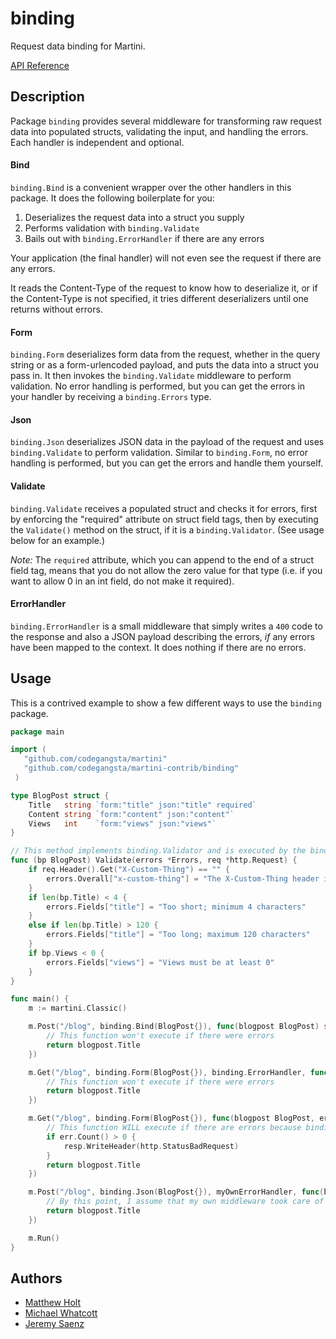 # binding

Request data binding for Martini.

[API Reference](http://godoc.org/github.com/codegangsta/martini-contrib/binding)



## Description

Package `binding` provides several middleware for transforming raw request data into populated structs, validating the input, and handling the errors. Each handler is independent and optional.

#### Bind

`binding.Bind` is a convenient wrapper over the other handlers in this package. It does the following boilerplate for you:

1. Deserializes the request data into a struct you supply
2. Performs validation with `binding.Validate`
3. Bails out with `binding.ErrorHandler` if there are any errors

Your application (the final handler) will not even see the request if there are any errors.

It reads the Content-Type of the request to know how to deserialize it, or if the Content-Type is not specified, it tries different deserializers until one returns without errors.

#### Form

`binding.Form` deserializes form data from the request, whether in the query string or as a form-urlencoded payload, and puts the data into a struct you pass in. It then invokes the `binding.Validate` middleware to perform validation. No error handling is performed, but you can get the errors in your handler by receiving a `binding.Errors` type.


#### Json

`binding.Json` deserializes JSON data in the payload of the request and uses `binding.Validate` to perform validation. Similar to `binding.Form`, no error handling is performed, but you can get the errors and handle them yourself.


#### Validate

`binding.Validate` receives a populated struct and checks it for errors, first by enforcing the "required" attribute on struct field tags, then by executing the `Validate()` method on the struct, if it is a `binding.Validator`. (See usage below for an example.)

*Note:* The `required` attribute, which you can append to the end of a struct field tag, means that you do not allow the zero value for that type (i.e. if you want to allow 0 in an int field, do not make it required).


#### ErrorHandler

`binding.ErrorHandler` is a small middleware that simply writes a `400` code to the response and also a JSON payload describing the errors, *if* any errors have been mapped to the context. It does nothing if there are no errors.



## Usage

This is a contrived example to show a few different ways to use the `binding` package.

```go
package main

import (
   "github.com/codegangsta/martini"
   "github.com/codegangsta/martini-contrib/binding"
 )

type BlogPost struct {
	Title   string `form:"title" json:"title" required`
	Content string `form:"content" json:"content"`
	Views   int    `form:"views" json:"views"`
}

// This method implements binding.Validator and is executed by the binding.Validate middleware
func (bp BlogPost) Validate(errors *Errors, req *http.Request) {
	if req.Header().Get("X-Custom-Thing") == "" {
		errors.Overall["x-custom-thing"] = "The X-Custom-Thing header is required"
	}
	if len(bp.Title) < 4 {
		errors.Fields["title"] = "Too short; minimum 4 characters"
	}
	else if len(bp.Title) > 120 {
		errors.Fields["title"] = "Too long; maximum 120 characters"
	}
	if bp.Views < 0 {
		errors.Fields["views"] = "Views must be at least 0"
	}
}

func main() {
	m := martini.Classic()

	m.Post("/blog", binding.Bind(BlogPost{}), func(blogpost BlogPost) string {
		// This function won't execute if there were errors
		return blogpost.Title
	})

	m.Get("/blog", binding.Form(BlogPost{}), binding.ErrorHandler, func(blogpost BlogPost) string {
		// This function won't execute if there were errors
		return blogpost.Title
	})

	m.Get("/blog", binding.Form(BlogPost{}), func(blogpost BlogPost, err binding.Errors, resp http.ResponseWriter) string {
		// This function WILL execute if there are errors because binding.Form doesn't handle errors
		if err.Count() > 0 {
			resp.WriteHeader(http.StatusBadRequest)
		}
		return blogpost.Title
	})

	m.Post("/blog", binding.Json(BlogPost{}), myOwnErrorHandler, func(blogpost BlogPost) string {
		// By this point, I assume that my own middleware took care of any errors
		return blogpost.Title
	})

	m.Run()
}
```

## Authors
* [Matthew Holt](https://github.com/mholt)
* [Michael Whatcott](https://github.com/mdwhatcott)
* [Jeremy Saenz](https://github.com/codegangsta)
